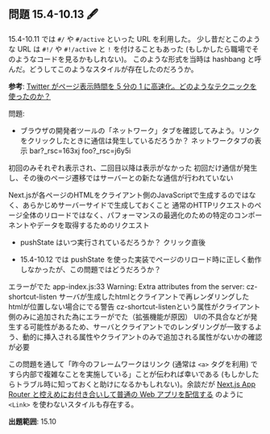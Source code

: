 ## 問題 15.4-10.13 🖋️

15.4-10.11 では `#/` や `#/active` といった URL を利用した。
少し昔だとこのような URL は `#!/` や `#!/active` と `!` を付けることもあった (もしかしたら職場でそのようなコードを見るかもしれない)。
このような形式を当時は hashbang と呼んだ。どうしてこのようなスタイルが存在したのだろうか。

**参考**: [Twitter がページ表示時間を 5 分の 1 に高速化。どのようなテクニックを使ったのか？](https://www.publickey1.jp/blog/12/twitter51.html)

問題:

- ブラウザの開発者ツールの「ネットワーク」タブを確認してみよう。リンクをクリックしたときに通信は発生しているだろうか？
ネットワークタブの表示
bar?_rsc=163xj
foo?_rsc=j6y5i

初回のみそれぞれ表示され、二回目以降は表示がなかった
初回だけ通信が発生し、その後のページ遷移ではサーバーとの新たな通信が行われていない

Next.jsが各ページのHTMLをクライアント側のJavaScriptで生成するのではなく、あらかじめサーバーサイドで生成しておくこと
通常のHTTPリクエストのページ全体のリロードではなく、パフォーマンスの最適化のための特定のコンポーネントやデータを取得するためのリクエスト


- pushState はいつ実行されているだろうか？
クリック直後


- 15.4-10.12 では pushState を使った実装でページのリロード時に正しく動作しなかったが、この問題ではどうだろうか？

エラーがでた
app-index.js:33 Warning: Extra attributes from the server: cz-shortcut-listen
サーバが生成したhtmlとクライアントで再レンダリングしたhtmlが位置しない場合にでる警告
cz-shortcut-listenという属性がクライアント側のみに追加された為にエラーがでた（拡張機能が原因）
UIの不具合などが発生する可能性があるため、サーバとクライアントでのレンダリングが一致するよう、動的に挿入される属性やクライアントのみで追加される属性がないかの確認が必要



この問題を通して「昨今のフレームワークはリンク (通常は `<a>` タグを利用) ですら内部で複雑なことを実施している」ことが伝われば幸いである (もしかしたらトラブル時に知っておくと助けになるかもしれない)。余談だが [Next.js App Router と控えめにお付き合いして普通の Web アプリを配信する](https://zenn.dev/overflow_offers/articles/20240112-using-nextjs-app-router-sparingly) のように `<Link>` を使わないスタイルも存在する。

**出題範囲**: 15.10

